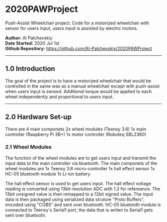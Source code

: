 # 2020PAWProject
Push-Assist Wheelchair project. Code for a motorized wheelchair with sensor for users input, users input is assisted by electric motors.

**Author:**			Al Palchevskiy  
**Date Started:**	2020 Jul 1st  
**Github Repository:** https://github.com/Al-Palchevskiy/2020PAWProject

***
## 1.0 Introduction
The goal of the project is to have a motorized wheelchair that would be controlled in the same was as a manual wheelchair except with push-assist when users input is sensed. Additional torque would be applied to each wheel independently and proportional to users input.

***
## 2.0 Hardware Set-up
There are 4 main componets
2x wheel modules (Teensy 3.6)
1x main controller (Raspberry Pi 3B+)
1x motor controller (Roboteq SBL2360)

### 2.1 Wheel Modules
The function of the wheel modules are to get users input and transmit the input data to the main controller via bluetooth.
The main componets of the wheel modules are
1x Teensy 3.6 micro-controller
1x hall effect sensor
1x HC-05 bluetooth module
1x Li-ion battery

The hall effect sensor is used to get users input. The hall effect voltage reading is converted using 13bit resolution ADC with 1.2 for refereance. The 13bit unsigned value is then remapped to a 12bit signed value. The input data is then packaged using serialized data struture "Proto Buffers", encoded using "COBS" and sent over bluetooth.
HC-05 bluetooth module is connected to Teensy's Serial1 port, the data that is writen to Serial1 gets sent over bluetooth.



